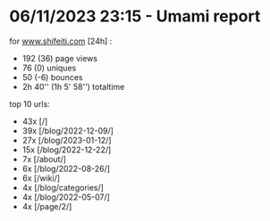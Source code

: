# 06/11/2023 23:15 - Umami report
for www.shifeiti.com [24h] :

 - 192 (36) page views
 - 76 (0) uniques
 - 50 (-6) bounces
 - 2h 40'' (1h 5' 58'') totaltime


top 10 urls:
 - 43x [/]
 - 39x [/blog/2022-12-09/]
 - 27x [/blog/2023-01-12/]
 - 15x [/blog/2022-12-22/]
 - 7x [/about/]
 - 6x [/blog/2022-08-26/]
 - 6x [/wiki/]
 - 4x [/blog/categories/]
 - 4x [/blog/2022-05-07/]
 - 4x [/page/2/]


